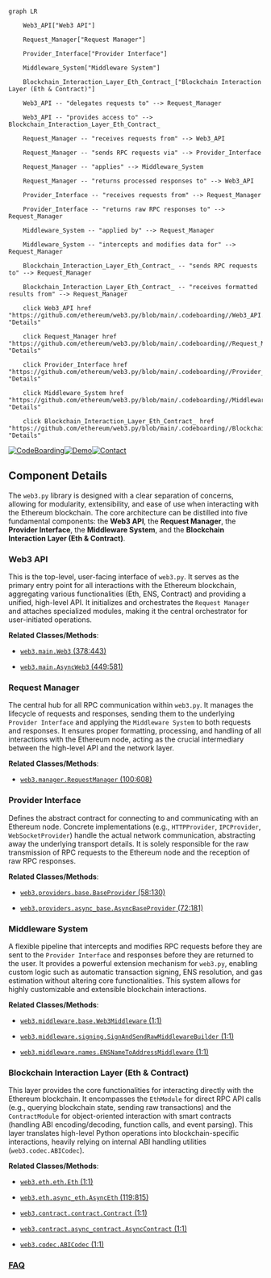 ```mermaid

graph LR

    Web3_API["Web3 API"]

    Request_Manager["Request Manager"]

    Provider_Interface["Provider Interface"]

    Middleware_System["Middleware System"]

    Blockchain_Interaction_Layer_Eth_Contract_["Blockchain Interaction Layer (Eth & Contract)"]

    Web3_API -- "delegates requests to" --> Request_Manager

    Web3_API -- "provides access to" --> Blockchain_Interaction_Layer_Eth_Contract_

    Request_Manager -- "receives requests from" --> Web3_API

    Request_Manager -- "sends RPC requests via" --> Provider_Interface

    Request_Manager -- "applies" --> Middleware_System

    Request_Manager -- "returns processed responses to" --> Web3_API

    Provider_Interface -- "receives requests from" --> Request_Manager

    Provider_Interface -- "returns raw RPC responses to" --> Request_Manager

    Middleware_System -- "applied by" --> Request_Manager

    Middleware_System -- "intercepts and modifies data for" --> Request_Manager

    Blockchain_Interaction_Layer_Eth_Contract_ -- "sends RPC requests to" --> Request_Manager

    Blockchain_Interaction_Layer_Eth_Contract_ -- "receives formatted results from" --> Request_Manager

    click Web3_API href "https://github.com/ethereum/web3.py/blob/main/.codeboarding//Web3_API.md" "Details"

    click Request_Manager href "https://github.com/ethereum/web3.py/blob/main/.codeboarding//Request_Manager.md" "Details"

    click Provider_Interface href "https://github.com/ethereum/web3.py/blob/main/.codeboarding//Provider_Interface.md" "Details"

    click Middleware_System href "https://github.com/ethereum/web3.py/blob/main/.codeboarding//Middleware_System.md" "Details"

    click Blockchain_Interaction_Layer_Eth_Contract_ href "https://github.com/ethereum/web3.py/blob/main/.codeboarding//Blockchain_Interaction_Layer_Eth_Contract_.md" "Details"

```

[![CodeBoarding](https://img.shields.io/badge/Generated%20by-CodeBoarding-9cf?style=flat-square)](https://github.com/CodeBoarding/GeneratedOnBoardings)[![Demo](https://img.shields.io/badge/Try%20our-Demo-blue?style=flat-square)](https://www.codeboarding.org/demo)[![Contact](https://img.shields.io/badge/Contact%20us%20-%20contact@codeboarding.org-lightgrey?style=flat-square)](mailto:contact@codeboarding.org)



## Component Details



The `web3.py` library is designed with a clear separation of concerns, allowing for modularity, extensibility, and ease of use when interacting with the Ethereum blockchain. The core architecture can be distilled into five fundamental components: the **Web3 API**, the **Request Manager**, the **Provider Interface**, the **Middleware System**, and the **Blockchain Interaction Layer (Eth & Contract)**.



### Web3 API

This is the top-level, user-facing interface of `web3.py`. It serves as the primary entry point for all interactions with the Ethereum blockchain, aggregating various functionalities (Eth, ENS, Contract) and providing a unified, high-level API. It initializes and orchestrates the `Request Manager` and attaches specialized modules, making it the central orchestrator for user-initiated operations.





**Related Classes/Methods**:



- <a href="https://github.com/ethereum/web3.py/blob/master/web3/main.py#L378-L443" target="_blank" rel="noopener noreferrer">`web3.main.Web3` (378:443)</a>

- <a href="https://github.com/ethereum/web3.py/blob/master/web3/main.py#L449-L581" target="_blank" rel="noopener noreferrer">`web3.main.AsyncWeb3` (449:581)</a>





### Request Manager

The central hub for all RPC communication within `web3.py`. It manages the lifecycle of requests and responses, sending them to the underlying `Provider Interface` and applying the `Middleware System` to both requests and responses. It ensures proper formatting, processing, and handling of all interactions with the Ethereum node, acting as the crucial intermediary between the high-level API and the network layer.





**Related Classes/Methods**:



- <a href="https://github.com/ethereum/web3.py/blob/master/web3/manager.py#L100-L608" target="_blank" rel="noopener noreferrer">`web3.manager.RequestManager` (100:608)</a>





### Provider Interface

Defines the abstract contract for connecting to and communicating with an Ethereum node. Concrete implementations (e.g., `HTTPProvider`, `IPCProvider`, `WebSocketProvider`) handle the actual network communication, abstracting away the underlying transport details. It is solely responsible for the raw transmission of RPC requests to the Ethereum node and the reception of raw RPC responses.





**Related Classes/Methods**:



- <a href="https://github.com/ethereum/web3.py/blob/master/web3/providers/base.py#L58-L130" target="_blank" rel="noopener noreferrer">`web3.providers.base.BaseProvider` (58:130)</a>

- <a href="https://github.com/ethereum/web3.py/blob/master/web3/providers/async_base.py#L72-L181" target="_blank" rel="noopener noreferrer">`web3.providers.async_base.AsyncBaseProvider` (72:181)</a>





### Middleware System

A flexible pipeline that intercepts and modifies RPC requests before they are sent to the `Provider Interface` and responses before they are returned to the user. It provides a powerful extension mechanism for `web3.py`, enabling custom logic such as automatic transaction signing, ENS resolution, and gas estimation without altering core functionalities. This system allows for highly customizable and extensible blockchain interactions.





**Related Classes/Methods**:



- <a href="https://github.com/ethereum/web3.py/blob/master/web3/middleware/base.py#L1-L1" target="_blank" rel="noopener noreferrer">`web3.middleware.base.Web3Middleware` (1:1)</a>

- <a href="https://github.com/ethereum/web3.py/blob/master/web3/middleware/signing.py#L1-L1" target="_blank" rel="noopener noreferrer">`web3.middleware.signing.SignAndSendRawMiddlewareBuilder` (1:1)</a>

- <a href="https://github.com/ethereum/web3.py/blob/master/web3/middleware/names.py#L1-L1" target="_blank" rel="noopener noreferrer">`web3.middleware.names.ENSNameToAddressMiddleware` (1:1)</a>





### Blockchain Interaction Layer (Eth & Contract)

This layer provides the core functionalities for interacting directly with the Ethereum blockchain. It encompasses the `EthModule` for direct RPC API calls (e.g., querying blockchain state, sending raw transactions) and the `ContractModule` for object-oriented interaction with smart contracts (handling ABI encoding/decoding, function calls, and event parsing). This layer translates high-level Python operations into blockchain-specific interactions, heavily relying on internal ABI handling utilities (`web3.codec.ABICodec`).





**Related Classes/Methods**:



- <a href="https://github.com/ethereum/web3.py/blob/master/web3/eth/eth.py#L1-L1" target="_blank" rel="noopener noreferrer">`web3.eth.eth.Eth` (1:1)</a>

- <a href="https://github.com/ethereum/web3.py/blob/master/web3/eth/async_eth.py#L119-L815" target="_blank" rel="noopener noreferrer">`web3.eth.async_eth.AsyncEth` (119:815)</a>

- <a href="https://github.com/ethereum/web3.py/blob/master/web3/contract/contract.py#L1-L1" target="_blank" rel="noopener noreferrer">`web3.contract.contract.Contract` (1:1)</a>

- <a href="https://github.com/ethereum/web3.py/blob/master/web3/contract/async_contract.py#L1-L1" target="_blank" rel="noopener noreferrer">`web3.contract.async_contract.AsyncContract` (1:1)</a>

- <a href="https://github.com/ethereum/web3.py/blob/master/conftest.py#L1-L1" target="_blank" rel="noopener noreferrer">`web3.codec.ABICodec` (1:1)</a>









### [FAQ](https://github.com/CodeBoarding/GeneratedOnBoardings/tree/main?tab=readme-ov-file#faq)